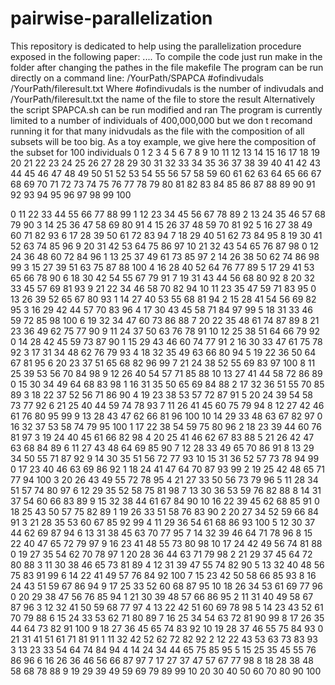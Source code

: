 # pairwise-parallelization
This repository is dedicated to help using the parallelization procedure exposed in the following paper:
....
To compile the code just run make in the folder after changing the pathes in the file 
  makefile
The program can be run directly on a command line:
/YourPath/SPAPCA #ofindivudals /YourPath/fileresult.txt
Where #ofindivudals is the number of indivudals and /YourPath/fileresult.txt the name of the file to store the result
Alternatively the script SPAPCA.sh can be run modified and ran
The program is currently limited to a number of individuals of 400,000,000 but we don t recomand running it for that many inidvudals as the file with the composition of all subsets will be too big.
As a toy example, we give here the composition of the subset for 100 individuals 
0 1 2 3 4 5 6 7 8 9 10 
11 12 13 14 15 16 17 18 19 20 21 
22 23 24 25 26 27 28 29 30 31 32 
33 34 35 36 37 38 39 40 41 42 43 
44 45 46 47 48 49 50 51 52 53 54 
55 56 57 58 59 60 61 62 63 64 65 
66 67 68 69 70 71 72 73 74 75 76 
77 78 79 80 81 82 83 84 85 86 87 
88 89 90 91 92 93 94 95 96 97 98 
99 100 

0 11 22 33 44 55 66 77 88 99 
1 12 23 34 45 56 67 78 89 
2 13 24 35 46 57 68 79 90 
3 14 25 36 47 58 69 80 91 
4 15 26 37 48 59 70 81 92 
5 16 27 38 49 60 71 82 93 
6 17 28 39 50 61 72 83 94 
7 18 29 40 51 62 73 84 95 
8 19 30 41 52 63 74 85 96 
9 20 31 42 53 64 75 86 97 
10 21 32 43 54 65 76 87 98 
0 12 24 36 48 60 72 84 96 
1 13 25 37 49 61 73 85 97 
2 14 26 38 50 62 74 86 98 99 
3 15 27 39 51 63 75 87 88 100 
4 16 28 40 52 64 76 77 89 
5 17 29 41 53 65 66 78 90 
6 18 30 42 54 55 67 79 91 
7 19 31 43 44 56 68 80 92 
8 20 32 33 45 57 69 81 93 
9 21 22 34 46 58 70 82 94 
10 11 23 35 47 59 71 83 95 
0 13 26 39 52 65 67 80 93 
1 14 27 40 53 55 68 81 94 
2 15 28 41 54 56 69 82 95 
3 16 29 42 44 57 70 83 96 
4 17 30 43 45 58 71 84 97 99 
5 18 31 33 46 59 72 85 98 100 
6 19 32 34 47 60 73 86 88 
7 20 22 35 48 61 74 87 89 
8 21 23 36 49 62 75 77 90 
9 11 24 37 50 63 76 78 91 
10 12 25 38 51 64 66 79 92 
0 14 28 42 45 59 73 87 90 
1 15 29 43 46 60 74 77 91 
2 16 30 33 47 61 75 78 92 
3 17 31 34 48 62 76 79 93 
4 18 32 35 49 63 66 80 94 
5 19 22 36 50 64 67 81 95 
6 20 23 37 51 65 68 82 96 99 
7 21 24 38 52 55 69 83 97 100 
8 11 25 39 53 56 70 84 98 
9 12 26 40 54 57 71 85 88 
10 13 27 41 44 58 72 86 89 
0 15 30 34 49 64 68 83 98 
1 16 31 35 50 65 69 84 88 
2 17 32 36 51 55 70 85 89 
3 18 22 37 52 56 71 86 90 
4 19 23 38 53 57 72 87 91 
5 20 24 39 54 58 73 77 92 
6 21 25 40 44 59 74 78 93 
7 11 26 41 45 60 75 79 94 
8 12 27 42 46 61 76 80 95 99 
9 13 28 43 47 62 66 81 96 100 
10 14 29 33 48 63 67 82 97 
0 16 32 37 53 58 74 79 95 100 
1 17 22 38 54 59 75 80 96 
2 18 23 39 44 60 76 81 97 
3 19 24 40 45 61 66 82 98 
4 20 25 41 46 62 67 83 88 
5 21 26 42 47 63 68 84 89 
6 11 27 43 48 64 69 85 90 
7 12 28 33 49 65 70 86 91 
8 13 29 34 50 55 71 87 92 
9 14 30 35 51 56 72 77 93 
10 15 31 36 52 57 73 78 94 99 
0 17 23 40 46 63 69 86 92 
1 18 24 41 47 64 70 87 93 99 
2 19 25 42 48 65 71 77 94 100 
3 20 26 43 49 55 72 78 95 
4 21 27 33 50 56 73 79 96 
5 11 28 34 51 57 74 80 97 
6 12 29 35 52 58 75 81 98 
7 13 30 36 53 59 76 82 88 
8 14 31 37 54 60 66 83 89 
9 15 32 38 44 61 67 84 90 
10 16 22 39 45 62 68 85 91 
0 18 25 43 50 57 75 82 89 
1 19 26 33 51 58 76 83 90 
2 20 27 34 52 59 66 84 91 
3 21 28 35 53 60 67 85 92 99 
4 11 29 36 54 61 68 86 93 100 
5 12 30 37 44 62 69 87 94 
6 13 31 38 45 63 70 77 95 
7 14 32 39 46 64 71 78 96 
8 15 22 40 47 65 72 79 97 
9 16 23 41 48 55 73 80 98 
10 17 24 42 49 56 74 81 88 
0 19 27 35 54 62 70 78 97 
1 20 28 36 44 63 71 79 98 
2 21 29 37 45 64 72 80 88 
3 11 30 38 46 65 73 81 89 
4 12 31 39 47 55 74 82 90 
5 13 32 40 48 56 75 83 91 99 
6 14 22 41 49 57 76 84 92 100 
7 15 23 42 50 58 66 85 93 
8 16 24 43 51 59 67 86 94 
9 17 25 33 52 60 68 87 95 
10 18 26 34 53 61 69 77 96 
0 20 29 38 47 56 76 85 94 
1 21 30 39 48 57 66 86 95 
2 11 31 40 49 58 67 87 96 
3 12 32 41 50 59 68 77 97 
4 13 22 42 51 60 69 78 98 
5 14 23 43 52 61 70 79 88 
6 15 24 33 53 62 71 80 89 
7 16 25 34 54 63 72 81 90 99 
8 17 26 35 44 64 73 82 91 100 
9 18 27 36 45 65 74 83 92 
10 19 28 37 46 55 75 84 93 
0 21 31 41 51 61 71 81 91 
1 11 32 42 52 62 72 82 92 
2 12 22 43 53 63 73 83 93 
3 13 23 33 54 64 74 84 94 
4 14 24 34 44 65 75 85 95 
5 15 25 35 45 55 76 86 96 
6 16 26 36 46 56 66 87 97 
7 17 27 37 47 57 67 77 98 
8 18 28 38 48 58 68 78 88 
9 19 29 39 49 59 69 79 89 99 
10 20 30 40 50 60 70 80 90 100 


